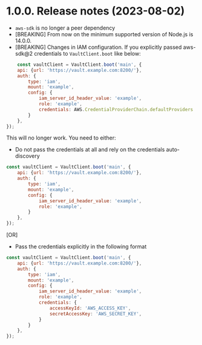 # 1.0.0. Release notes (2023-08-02)

- `aws-sdk` is no longer a peer dependency
- [BREAKING] From now on the minimum supported version of Node.js is 14.0.0.
- [BREAKING] Changes in IAM configuration. If you explicitly passed aws-sdk@2 credentials to `VaultClient.boot` like below:
```js
    const vaultClient = VaultClient.boot('main', {
    api: {url: 'https://vault.example.com:8200/'},
    auth: {
        type: 'iam',
        mount: 'example',
        config: {
            iam_server_id_header_value: 'example',
            role: 'example',
            credentials: AWS.CredentialProviderChain.defaultProviders  // <-- this line
        }
    },
});
```
This will no longer work. You need to either:
- Do not pass the credentials at all and rely on the credentials auto-discovery
```js    
const vaultClient = VaultClient.boot('main', {
    api: {url: 'https://vault.example.com:8200/'},
    auth: {
        type: 'iam',
        mount: 'example',
        config: {
            iam_server_id_header_value: 'example',
            role: 'example',
        }
    },
});
```
[OR]
- Pass the credentials explicitly in the following format
```js
const vaultClient = VaultClient.boot('main', {
    api: {url: 'https://vault.example.com:8200/'},
    auth: {
        type: 'iam',
        mount: 'example',
        config: {
            iam_server_id_header_value: 'example',
            role: 'example',
            credentials: {
                accessKeyId: 'AWS_ACCESS_KEY',
                secretAccessKey: 'AWS_SECRET_KEY',
            }
        }
    },
});
```
